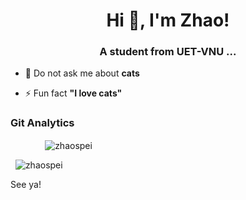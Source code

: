 <h1 align="center">Hi 👋, I'm Zhao!</h1>
<h3 align="center">A student from UET-VNU ...</h3>

- 💬 Do not ask me about **cats**

- ⚡ Fun fact **"I love cats"**

### Git Analytics

<p> &nbsp;&nbsp;&nbsp;&nbsp;&nbsp;&nbsp;&nbsp;&nbsp;&nbsp;&nbsp;&nbsp;&nbsp;&nbsp;&nbsp;<img align="center" src="https://github-readme-stats.vercel.app/api/top-langs?username=zhaospei&show_icons=true&locale=en&layout=compact" alt="zhaospei" /></p>

<p align="left"> &nbsp;&nbsp;<img src="https://komarev.com/ghpvc/?username=zhaospei&label=Profile%20views&color=0e75b6&style=flat" alt="zhaospei" /> </p>

See ya!
